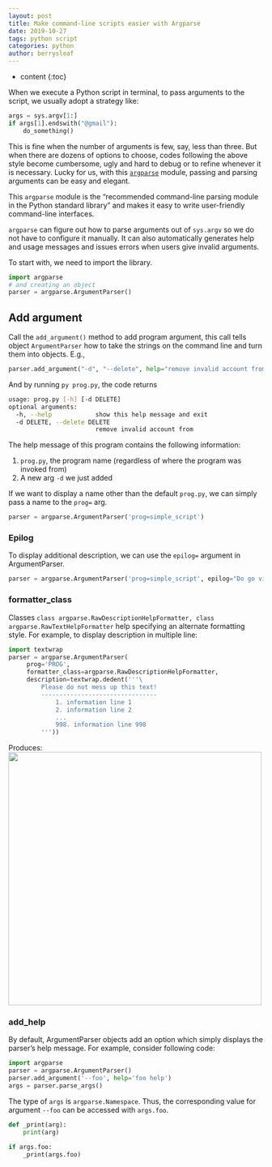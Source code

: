```yaml
---
layout: post
title: Make command-line scripts easier with Argparse
date: 2019-10-27
tags: python script
categories: python
author: berrysleaf
---
```

* content
{:toc}



When we execute a Python script in terminal, to pass arguments to the script, we usually adopt a strategy like: 




```python
args = sys.argv[1:]
if args[1].endswith("@gmail"):
    do_something()    
```
This is fine when the number of arguments is few, say, less than three. But when there are dozens of options to choose, codes following the above style become cumbersome, ugly and hard to debug or to refine whenever it is necessary. 
Lucky for us, with this [`argparse`](https://docs.python.org/3/library/argparse.html) module, passing and parsing arguments can be easy and elegant.

This `argparse` module is the “recommended command-line parsing module in the Python standard library” and makes it easy to write user-friendly command-line interfaces. 

`argparse` can figure out how to parse arguments out of `sys.argv` so we do not have to configure it manually. It can also automatically generates help and usage messages and issues errors when users give invalid arguments.

To start with, we need to import the library. 
```python
import argparse
# and creating an object
parser = argparse.ArgumentParser()
```

## Add argument 
Call the `add_argument()` method to add program argument, this call tells object `ArgumentParser` how to take the strings on the command line and turn them into objects. E.g., 
```python
parser.add_argument("-d", "--delete", help="remove invalid account from")
```

And by running `py prog.py`, the code returns 
```bash
usage: prog.py [-h] [-d DELETE]
optional arguments:
  -h, --help            show this help message and exit
  -d DELETE, --delete DELETE
                        remove invalid account from
```

The help message of this program contains the following information:
1. `prog.py`, the program name (regardless of where the program was invoked from)
2. A new arg `-d` we just added 

If we want to display a name other than the default `prog.py`, we can simply pass a name to the `prog=` arg. 
```python
parser = argparse.ArgumentParser('prog=simple_script')
```

### Epilog 
To display additional description, we can use the `epilog=` argument in ArgumentParser. 
```python
parser = argparse.ArgumentParser('prog=simple_script', epilog="Do go visit google.com if you want to know more")
```

### formatter_class
Classes `class argparse.RawDescriptionHelpFormatter, class argparse.RawTextHelpFormatter` help specifying an alternate formatting style. For example, to display description in multiple line: 
```python
import textwrap
parser = argparse.ArgumentParser(
     prog='PROG',
     formatter_class=argparse.RawDescriptionHelpFormatter,
     description=textwrap.dedent('''\
         Please do not mess up this text!
         --------------------------------
             1. information line 1
             2. information line 2
             ...
             998. information line 998
         '''))
```         
Produces:
<img class='center' src='https://raw.githubusercontent.com/berrysleaf/figures/master/2020/images/2019/python-argparse-1.png' width='500px'>

### add_help
By default, ArgumentParser objects add an option which simply displays the parser’s help message. For example, consider following code:
```python
import argparse
parser = argparse.ArgumentParser()
parser.add_argument('--foo', help='foo help')
args = parser.parse_args()
```

The type of `args` is `argparse.Namespace`. Thus, the corresponding value for argument `--foo` can be accessed with `args.foo`. 
```python
def _print(arg):
    print(arg)

if args.foo:
    _print(args.foo)
```
